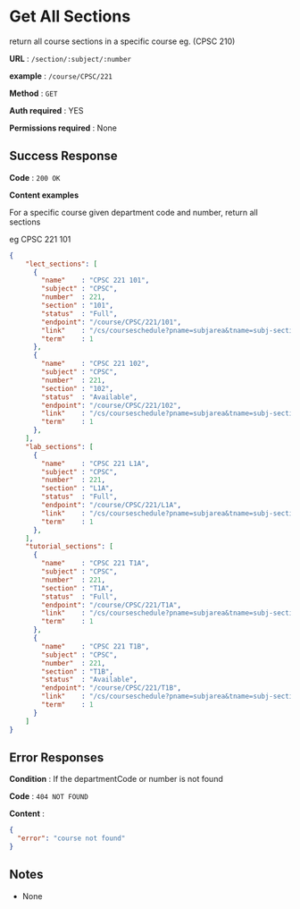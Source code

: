 # Get All Sections

return all course sections in a specific course eg. (CPSC 210)

**URL** : `/section/:subject/:number`

**example** : `/course/CPSC/221`

**Method** : `GET`

**Auth required** : YES

**Permissions required** : None

## Success Response

**Code** : `200 OK`

**Content examples**

For a specific course given department code and number, return all sections

eg CPSC 221 101

```json
{
    "lect_sections": [
      {
        "name"    : "CPSC 221 101",
        "subject" : "CPSC",
        "number"  : 221,
        "section" : "101", 
        "status"  : "Full", 
        "endpoint": "/course/CPSC/221/101",
        "link"    : "/cs/courseschedule?pname=subjarea&tname=subj-section&dept=CPSC&course=221&section=101",
        "term"    : 1
      }, 
      {
        "name"    : "CPSC 221 102",
        "subject" : "CPSC",
        "number"  : 221,
        "section" : "102", 
        "status"  : "Available", 
        "endpoint": "/course/CPSC/221/102",
        "link"    : "/cs/courseschedule?pname=subjarea&tname=subj-section&dept=CPSC&course=221&section=102",
        "term"    : 1
      }, 
    ],
    "lab_sections": [
      {
        "name"    : "CPSC 221 L1A",
        "subject" : "CPSC",
        "number"  : 221,
        "section" : "L1A", 
        "status"  : "Full", 
        "endpoint": "/course/CPSC/221/L1A",
        "link"    : "/cs/courseschedule?pname=subjarea&tname=subj-section&dept=CPSC&course=221&section=L1A", 
        "term"    : 1
      },
    ],
    "tutorial_sections": [
      {
        "name"    : "CPSC 221 T1A",
        "subject" : "CPSC",
        "number"  : 221,
        "section" : "T1A", 
        "status"  : "Full", 
        "endpoint": "/course/CPSC/221/T1A",
        "link"    : "/cs/courseschedule?pname=subjarea&tname=subj-section&dept=CPSC&course=221&section=T1A",
        "term"    : 1
      }, 
      {
        "name"    : "CPSC 221 T1B",
        "subject" : "CPSC",
        "number"  : 221,
        "section" : "T1B", 
        "status"  : "Available", 
        "endpoint": "/course/CPSC/221/T1B",
        "link"    : "/cs/courseschedule?pname=subjarea&tname=subj-section&dept=CPSC&course=221&section=T1B",
        "term"    : 1
      }
    ]
}
```

## Error Responses

**Condition** : If the departmentCode or number is not found

**Code** : `404 NOT FOUND`

**Content** :
```json
{
  "error": "course not found"
}
```

## Notes

* None